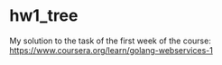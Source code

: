 # hw1_tree
My solution to the task of the first week of the course:
https://www.coursera.org/learn/golang-webservices-1
